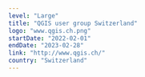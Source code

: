 ```yaml
---
level: "Large"
title: "QGIS user group Switzerland"
logo: "www.qgis.ch.png"
startDate: "2022-02-01"
endDate: "2023-02-28"
link: "http://www.qgis.ch/"
country: "Switzerland"
---
```

